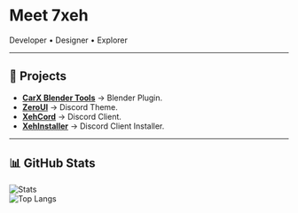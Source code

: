 # Meet 7xeh

Developer • Designer • Explorer

---

## 🚀 Projects
- **[CarX Blender Tools](https://github.com/7xeh/CarX-Blender-Tools)** → Blender Plugin.
- **[ZeroUI](https://github.com/7xeh/ZeroUI)** → Discord Theme.
- **[XehCord](https://github.com/7xeh/XehCord)** → Discord Client.
- **[XehInstaller](https://github.com/7xeh/XehInstaller)** → Discord Client Installer.

---

## 📊 GitHub Stats
![Stats](https://github-readme-stats.vercel.app/api?username=7xeh&show_icons=true&theme=radical&hide_border=true)  
![Top Langs](https://github-readme-stats.vercel.app/api/top-langs/?username=7xeh&layout=compact&theme=radical&hide_border=true)  
